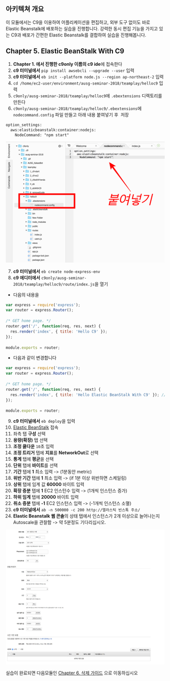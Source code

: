 ## 아키텍쳐 개요
이 모듈에서는 C9을 이용하여 어플리케이션을 편집하고, 외부 도구 없이도 바로 Elastic Beanstalk에 배포하는 실습을 진행합니다.
강력한 동시 편집 기능을 가지고 있는 C9과 배포가 간편한 Elastic Beanstalk를 결합하여 실습을 진행해봅니다.

## Chapter 5. Elastic BeanStalk With C9
1. **Chapter 1. 에서 진행한 c9only 이름의 c9 ide**에 접속한다
2. **c9 터미널에서** `pip install awsebcli --upgrade --user` 입력
3. **c9 터미널에서** `eb init --platform node.js --region ap-northeast-2` 입력
4. `cd /home/ec2-user/environment/ausg-seminar-2018/teamplay/helloc9` 입력
5. `c9only/ausg-seminar-2018/teamplay/helloc9`에 `.ebextensions` 디렉토리를 만든다
6. `c9only/ausg-seminar-2018/teamplay/helloc9/.ebextensions`에 `nodecommand.config` 파일 만들고 아래 내용 붙여넣기 후 
  저장
  ```
  option_settings:
    aws:elasticbeanstalk:container:nodejs:
      NodeCommand: "npm start"
  ```

  ![eb-node-config](./../images/eb-node-config.png)

7. **c9 터미널에서** `eb create node-express-env`
8. **c9 에디터에서** `c9only/ausg-seminar-2018/teamplay/helloc9/route/index.js`을 열기
- 다음의 내용을
```javascript
var express = require('express');
var router = express.Router();

/* GET home page. */
router.get('/', function(req, res, next) {
  res.render('index', { title: 'Hello C9' });
});

module.exports = router;
```

- 다음과 같이 변경합니다
```javascript
var express = require('express');
var router = express.Router();

/* GET home page. */
router.get('/', function(req, res, next) {
  res.render('index', { title: 'Hello Elastic BeanStalk With C9' }); // 'Hello C9'을 -> 'Hello Elastic BeanStalk With C9' 로 변경
});

module.exports = router;
```
9. **c9 터미널에서** `eb deploy`을 입력
10. [Elastic BeanStalk](https://ap-northeast-2.console.aws.amazon.com/elasticbeanstalk/home?region=ap-northeast-2#/welcome) 접속
11. 좌측 탭 **구성** 선택
12. **용량(확장)** 탭 선택
13. **조정 쿨다운** `10`초 입력
14. **조정 트리거** 탭에 **지표**를 **NetworkOut**로 선택
15. **통계** 탭에 **평균**을 선택
16. **단위** 탭에 **바이트**를 선택
17. **기간** 탭에 **1** 최소 입력 -> (1분동안 metric)
18. **위반 기간** 탭에 **1** 최소 입력 -> (if 1분 이상 위반하면 스케일링)
19. **상위** 탭에 임계 값 **60000** 바이트 입력
20. **확장 증분** 탭에 **1** EC2 인스턴수 입력 -> (1개씩 인스턴스 증가)
21. **하위 임계** 탭에 **20000** 바이트 입력
22. **취소 증분** 탭에 **-1** EC2 인스턴스 입력 -> (-1개씩 인스턴스 소멸)
23. **c9 터미널에서** `ab -n 500000 -c 200 http://엘라스틱 빈스톡 주소/`
24. **Elastic Beanstalk 웹 콘솔**의 상태 탭에서 인스턴스가 2개 이상으로 늘어나는지 Autoscale을 관찰함 -> 약 5분정도 기다리십시오.

![load-balance](./../images/load-balance.png)

실습이 완료되면 다음모듈인 [Chapter 6. 삭제 가이드](../6_removeGuide/) 으로 이동하십시오